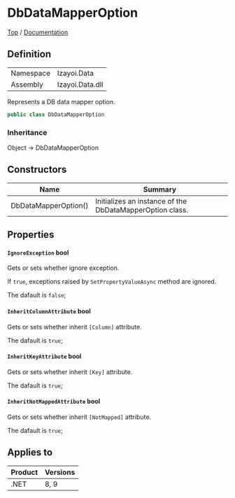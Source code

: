 # DbDataMapperOption

[Top](../../../README.md) / [Documentation](../../Documentation.md)

## Definition

|||
|--|--|
|Namespace|Izayoi.Data|
|Assembly|Izayoi.Data.dll|

Represents a DB data mapper option.

~~~csharp
public class DbDataMapperOption
~~~

### Inheritance
Object -> DbDataMapperOption

## Constructors

|Name|Summary|
|--|--|
|DbDataMapperOption()|Initializes an instance of the DbDataMapperOption class.|

## Properties

#### `IgnoreException` bool

Gets or sets whether ignore exception.

If `true`, exceptions raised by `SetPropertyValueAsync` method are ignored.

The dafault is `false`;

#### `InheritColumnAttribute` bool

Gets or sets whether inherit `[Column]` attribute.

The dafault is `true`;

#### `InheritKeyAttribute` bool

Gets or sets whether inherit `[Key]` attribute.

The dafault is `true`;

#### `InheritNotMappedAttribute` bool

Gets or sets whether inherit `[NotMapped]` attribute.

The dafault is `true`;

## Applies to

|Product|Versions|
|--|--|
|.NET|8, 9|